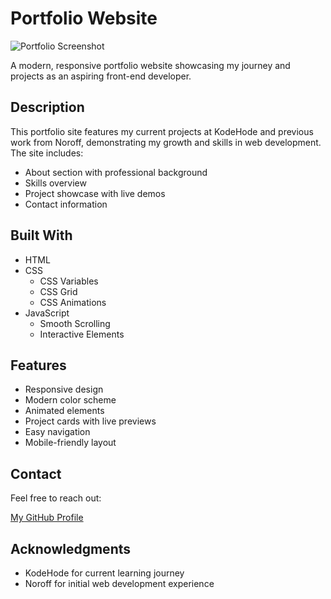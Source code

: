# Portfolio Website

![Portfolio Screenshot](https://your-new-screenshot-url.jpg)

A modern, responsive portfolio website showcasing my journey and projects as an aspiring front-end developer.

## Description

This portfolio site features my current projects at KodeHode and previous work from Noroff, demonstrating my growth and skills in web development. The site includes:

- About section with professional background
- Skills overview
- Project showcase with live demos
- Contact information

## Built With

- HTML
- CSS
  - CSS Variables
  - CSS Grid
  - CSS Animations
- JavaScript
  - Smooth Scrolling
  - Interactive Elements

## Features

- Responsive design
- Modern color scheme
- Animated elements
- Project cards with live previews
- Easy navigation
- Mobile-friendly layout

## Contact

Feel free to reach out:

[My GitHub Profile](https://github.com/MariusChristensen)

## Acknowledgments

- KodeHode for current learning journey
- Noroff for initial web development experience

